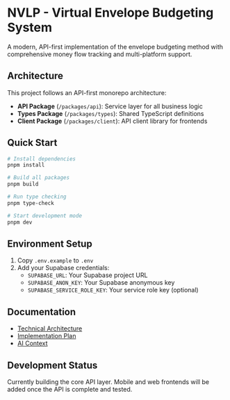 # NVLP - Virtual Envelope Budgeting System

A modern, API-first implementation of the envelope budgeting method with comprehensive money flow tracking and multi-platform support.

## Architecture

This project follows an API-first monorepo architecture:

- **API Package** (`/packages/api`): Service layer for all business logic
- **Types Package** (`/packages/types`): Shared TypeScript definitions
- **Client Package** (`/packages/client`): API client library for frontends

## Quick Start

```bash
# Install dependencies
pnpm install

# Build all packages
pnpm build

# Run type checking
pnpm type-check

# Start development mode
pnpm dev
```

## Environment Setup

1. Copy `.env.example` to `.env`
2. Add your Supabase credentials:
   - `SUPABASE_URL`: Your Supabase project URL
   - `SUPABASE_ANON_KEY`: Your Supabase anonymous key
   - `SUPABASE_SERVICE_ROLE_KEY`: Your service role key (optional)

## Documentation

- [Technical Architecture](./docs/TECHNICAL_ARCHITECTURE.md)
- [Implementation Plan](./docs/IMPLEMENTATION_PLAN.md)
- [AI Context](./CLAUDE.md)

## Development Status

Currently building the core API layer. Mobile and web frontends will be added once the API is complete and tested.